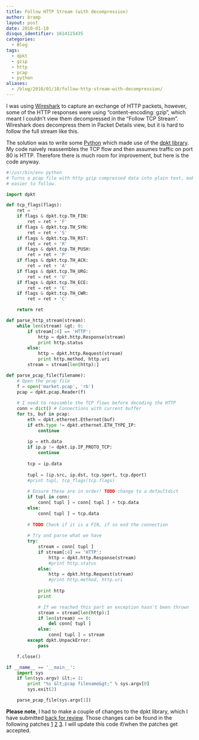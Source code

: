 ```yaml
---
title: Follow HTTP Stream (with decompression)
author: bramp
layout: post
date: 2010-01-10
disqus_identifier: 1614115435
categories:
  - Blog
tags:
  - dpkt
  - gzip
  - http
  - pcap
  - python
aliases:
  - /blog/2010/01/10/follow-http-stream-with-decompression/
---
```

I was using [Wireshark][1] to capture an exchange of HTTP packets, however, some of the HTTP responses were using &#8220;content-encoding: gzip&#8221;, which meant I couldn&#8217;t view them decompressed in the &#8220;Follow TCP Stream&#8221;. Wireshark does decompress them in Packet Details view, but it is hard to follow the full stream like this.

The solution was to write some [Python][2] which made use of the [dpkt library][3]. My code naively reassembles the TCP flow and then assumes traffic on port 80 is HTTP. Therefore there is much room for improvement, but here is the code anyway.

```python
#!/usr/bin/env python
# Turns a pcap file with http gzip compressed data into plain text, making it
# easier to follow.

import dpkt

def tcp_flags(flags):
	ret = ''
	if flags & dpkt.tcp.TH_FIN:
		ret = ret + 'F'
	if flags & dpkt.tcp.TH_SYN:
		ret = ret + 'S'
	if flags & dpkt.tcp.TH_RST:
		ret = ret + 'R'
	if flags & dpkt.tcp.TH_PUSH:
		ret = ret + 'P'
	if flags & dpkt.tcp.TH_ACK:
		ret = ret + 'A'
	if flags & dpkt.tcp.TH_URG:
		ret = ret + 'U'
	if flags & dpkt.tcp.TH_ECE:
		ret = ret + 'E'
	if flags & dpkt.tcp.TH_CWR:
		ret = ret + 'C'

	return ret

def parse_http_stream(stream):
	while len(stream) &gt; 0:
		if stream[:4] == 'HTTP':
			http = dpkt.http.Response(stream)
			print http.status
		else:
			http = dpkt.http.Request(stream)
			print http.method, http.uri
		stream = stream[len(http):]

def parse_pcap_file(filename):
	# Open the pcap file
	f = open('market.pcap', 'rb')
	pcap = dpkt.pcap.Reader(f)
	
	# I need to reassmble the TCP flows before decoding the HTTP
	conn = dict() # Connections with current buffer
	for ts, buf in pcap:
		eth = dpkt.ethernet.Ethernet(buf)
		if eth.type != dpkt.ethernet.ETH_TYPE_IP:
			continue
	
		ip = eth.data
		if ip.p != dpkt.ip.IP_PROTO_TCP:
			continue
	
		tcp = ip.data
	
		tupl = (ip.src, ip.dst, tcp.sport, tcp.dport)
		#print tupl, tcp_flags(tcp.flags)
	
		# Ensure these are in order! TODO change to a defaultdict
		if tupl in conn:
			conn[ tupl ] = conn[ tupl ] + tcp.data
		else:
			conn[ tupl ] = tcp.data
	
		# TODO Check if it is a FIN, if so end the connection
	
		# Try and parse what we have
		try:
			stream = conn[ tupl ]
			if stream[:4] == 'HTTP':
				http = dpkt.http.Response(stream)
				#print http.status
			else:
				http = dpkt.http.Request(stream)
				#print http.method, http.uri
	
			print http
			print

			# If we reached this part an exception hasn't been thrown
			stream = stream[len(http):]
			if len(stream) == 0:
				del conn[ tupl ]
			else:
				conn[ tupl ] = stream
		except dpkt.UnpackError:
			pass

	f.close()

if __name__ == '__main__':
	import sys
	if len(sys.argv) &lt;= 1:
		print "%s &lt;pcap filename&gt;" % sys.argv[0]
		sys.exit(2)

	parse_pcap_file(sys.argv[1])
```

**Please note**, I had to make a couple of changes to the dpkt library, which I have submitted [back for review][4]. Those changes can be found in the following patches [1][5] [2][6] [3][7]. I will update this code if/when the patches get accepted.

 [1]: http://www.wireshark.org/
 [2]: http://www.python.org/
 [3]: http://code.google.com/p/dpkt/
 [4]: http://groups.google.com/group/dpkt/browse_thread/thread/5315199f9749b91a
 [5]: /patches/dpkt-pcap-snaplen.patch
 [6]: /patches/dpkt-http-len.patch
 [7]: /patches/dpkt-http-gz.patch
 
